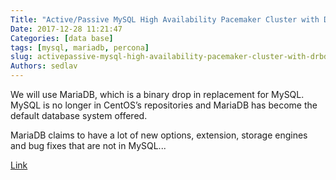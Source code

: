 ```yaml
---
Title: "Active/Passive MySQL High Availability Pacemaker Cluster with DRBD on CentOS 7"
Date: 2017-12-28 11:21:47
Categories: [data base]
tags: [mysql, mariadb, percona]
slug: activepassive-mysql-high-availability-pacemaker-cluster-with-drbd-on-centos-7 
Authors: sedlav
---
```


We will use MariaDB, which is a binary drop in replacement for MySQL. MySQL is no longer in CentOS’s repositories and MariaDB has become the default database system offered.

MariaDB claims to have a lot of new options, extension, storage engines and bug fixes that are not in MySQL...

[Link](https://www.lisenet.com/2016/activepassive-mysql-high-availability-pacemaker-cluster-with-drbd-on-centos-7/)
